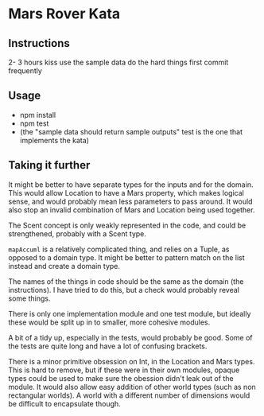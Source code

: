 # Mars Rover Kata

## Instructions

2- 3 hours
kiss
use the sample data
do the hard things first
commit frequently

## Usage

- npm install
- npm test
- (the "sample data should return sample outputs" test is the one that implements the kata)

## Taking it further

It might be better to have separate types for the inputs and for the domain. This would allow Location to have a Mars property, which makes logical sense, and would probably mean less parameters to pass around. It would also stop an invalid combination of Mars and Location being used together.

The Scent concept is only weakly represented in the code, and could be strengthened, probably with a Scent type.

`mapAccuml` is a relatively complicated thing, and relies on a Tuple, as opposed to a domain type. It might be better to pattern match on the list instead and create a domain type.

The names of the things in code should be the same as the domain (the instructions). I have tried to do this, but a check would probably reveal some things.

There is only one implementation module and one test module, but ideally these would be split up in to smaller, more cohesive modules.

A bit of a tidy up, especially in the tests, would probably be good. Some of the tests are quite long and have a lot of confusing brackets.

There is a minor primitive obsession on Int, in the Location and Mars types. This is hard to remove, but if these were in their own modules, opaque types could be used to make sure the obession didn't leak out of the module. It would also allow easy addition of other world types (such as non rectangular worlds). A world with a different number of dimensions would be difficult to encapsulate though.